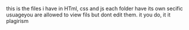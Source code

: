 this is the files i have in HTml, css and js
each folder have its own secific usuageyou are allowed to view fils but dont edit them. 
it you do, it it plagirism
